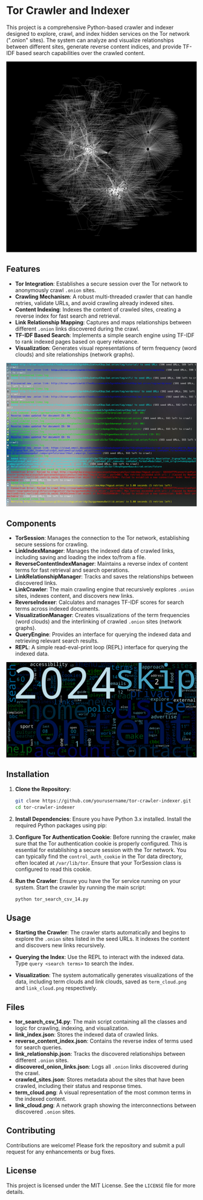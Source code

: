 # Tor Crawler and Indexer

This project is a comprehensive Python-based crawler and indexer designed to explore, crawl, and index hidden services on the Tor network (".onion" sites). The system can analyze and visualize relationships between different sites, generate reverse content indices, and provide TF-IDF based search capabilities over the crawled content.

![Screenshot of the app](img/link_cloud.png)

## Features

- **Tor Integration**: Establishes a secure session over the Tor network to anonymously crawl `.onion` sites.
- **Crawling Mechanism**: A robust multi-threaded crawler that can handle retries, validate URLs, and avoid crawling already indexed sites.
- **Content Indexing**: Indexes the content of crawled sites, creating a reverse index for fast search and retrieval.
- **Link Relationship Mapping**: Captures and maps relationships between different `.onion` links discovered during the crawl.
- **TF-IDF Based Search**: Implements a simple search engine using TF-IDF to rank indexed pages based on query relevance.
- **Visualization**: Generates visual representations of term frequency (word clouds) and site relationships (network graphs).

![Screenshot of the app](img/output1.png)

## Components

- **TorSession**: Manages the connection to the Tor network, establishing secure sessions for crawling.
- **LinkIndexManager**: Manages the indexed data of crawled links, including saving and loading the index to/from a file.
- **ReverseContentIndexManager**: Maintains a reverse index of content terms for fast retrieval and search operations.
- **LinkRelationshipManager**: Tracks and saves the relationships between discovered links.
- **LinkCrawler**: The main crawling engine that recursively explores `.onion` sites, indexes content, and discovers new links.
- **ReverseIndexer**: Calculates and manages TF-IDF scores for search terms across indexed documents.
- **VisualizationManager**: Creates visualizations of the term frequencies (word clouds) and the interlinking of crawled `.onion` sites (network graphs).
- **QueryEngine**: Provides an interface for querying the indexed data and retrieving relevant search results.
- **REPL**: A simple read-eval-print loop (REPL) interface for querying the indexed data.

![Screenshot of the app](img/term_cloud.png)

## Installation

1. **Clone the Repository**:
    ```bash
    git clone https://github.com/yourusername/tor-crawler-indexer.git
    cd tor-crawler-indexer
    ```

2. **Install Dependencies**:
    Ensure you have Python 3.x installed. Install the required Python packages using pip:

3. **Configure Tor Authentication Cookie**:
    Before running the crawler, make sure that the Tor authentication cookie is properly configured. This is essential for establishing a secure session with the Tor network. You can typically find the `control_auth_cookie` in the Tor data directory, often located at `/var/lib/tor`. Ensure that your TorSession class is configured to read this cookie.

4. **Run the Crawler**:
    Ensure you have the Tor service running on your system. Start the crawler by running the main script:
    ```bash
    python tor_search_csv_14.py
    ```

## Usage

- **Starting the Crawler**: The crawler starts automatically and begins to explore the `.onion` sites listed in the seed URLs. It indexes the content and discovers new links recursively.

- **Querying the Index**: Use the REPL to interact with the indexed data. Type `query <search terms>` to search the index.

- **Visualization**: The system automatically generates visualizations of the data, including term clouds and link clouds, saved as `term_cloud.png` and `link_cloud.png` respectively.

## Files

- **tor_search_csv_14.py**: The main script containing all the classes and logic for crawling, indexing, and visualization.
- **link_index.json**: Stores the indexed data of crawled links.
- **reverse_content_index.json**: Contains the reverse index of terms used for search queries.
- **link_relationship.json**: Tracks the discovered relationships between different `.onion` sites.
- **discovered_onion_links.json**: Logs all `.onion` links discovered during the crawl.
- **crawled_sites.json**: Stores metadata about the sites that have been crawled, including their status and response times.
- **term_cloud.png**: A visual representation of the most common terms in the indexed content.
- **link_cloud.png**: A network graph showing the interconnections between discovered `.onion` sites.

## Contributing

Contributions are welcome! Please fork the repository and submit a pull request for any enhancements or bug fixes.

## License

This project is licensed under the MIT License. See the `LICENSE` file for more details.

